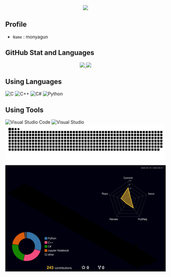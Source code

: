 <p align='center'>
  <a href="https://github.com/hugoMGSung">
    <img src=https://capsule-render.vercel.app/api?type=blur&height=250&color=gradient&text=monyagun's%20Dev%20Repo&fontColor=005155&fontSize=60&animation=blinking&fontAlignY=50/>
  </a>
</p>

## Profile
- `Name` : monyagun

## GitHub Stat and Languages
<!-- username은 본인걸로 -->
<p align='center'>
  <a href="https://github.com/monyagun">
    <img src="https://github-readme-stats.vercel.app/api?username=monyagun&theme=tokyonight&show_icons=true"/>
    <img src="https://github-readme-stats.vercel.app/api/top-langs/?username=monyagun&theme=tokyonight&layout=compact"/>
  </a>
</p>

## Using Languages
<p align='left'>
    <img height="40" src=https://img.icons8.com/?size=100&id=40670&format=png&color=000000 title="C">
    <img height="40" src="https://img.icons8.com/?size=100&id=TpULddJc4gTh&format=png&color=000000" title="C++">
    <img height="40" src="https://img.icons8.com/?size=100&id=Fycm8TUhWmFU&format=png&color=000000" title="C#">
    <img height="40" src="https://img.icons8.com/?size=100&id=l75OEUJkPAk4&format=png&color=000000" title="Python">

</p>

## Using Tools
<p align='left'>
  <img height="40" src="https://img.icons8.com/?size=100&id=9OGIyU8hrxW5&format=png&color=000000" title="Visual Studio Code">
  <img height="40" src="https://img.icons8.com/?size=100&id=ezj3zaVtImPg&format=png&color=000000" title="Visual Studio">

<img src="https://raw.githubusercontent.com/Platane/snk/output/github-contribution-grid-snake.svg" />

![](./profile-3d-contrib/profile-night-rainbow.svg)
